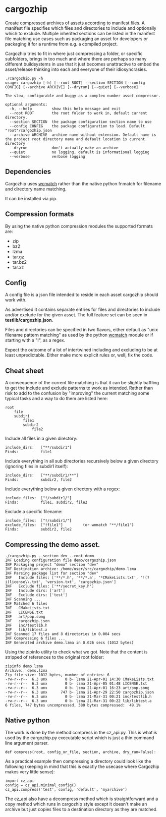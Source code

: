 # cargozhip



Create compressed archives of assets according to manifest files. A manifest file specifies which files and directories to include and optionally which to exclude. Multiple inherited sections can be listed in the manifest file matching use cases such as packaging an asset for developers or packaging it for a runtime from e.g. a compiled project. 

Cargozhip tries to fit in where just compressing a folder, or specific subfolders, brings in too much and where there are perhaps so many different buildsystems in use that it just becomes unattractive to embed the asset/release thinking into each and everyone of their idiosyncrasies. 



```
./cargozhip.py -h
usage: cargozhip [-h] [--root ROOT] --section SECTION [--config CONFIG] [--archive ARCHIVE] [--dryrun] [--quiet] [--verbose]

The slow, configurable and buggy as a complex number asset compressor.

optional arguments:
  -h, --help         show this help message and exit
  --root ROOT        the root folder to work in, default current directory.
  --section SECTION  the package configuration section name to use
  --config CONFIG    the package configuration to load. Default "root"/cargozhip.json
  --archive ARCHIVE  archive name without extension. Default name is the project root directory name and default location is current directory
  --dryrun           don't actually make an archive
  --quiet            no logging, default is informational logging
  --verbose          verbose logging
```



## Dependencies

Cargozhip uses [wcmatch](https://github.com/facelessuser/wcmatch/) rather than the native python fnmatch for filename and directory name matching. 

It can be installed via pip.



## Compression formats

By using the native python compression modules the supported formats are:

- zip
- bz2
- lzma
- tar.gz
- tar.bz2
- tar.xz


## Config 

A config file is a json file intended to reside in each asset cargozhip should work with.

As advertised it contains separate entries for files and directories to include and/or exclude for the given asset. The full feature set can be seen in **testlib/cargozhip.json**.

Files and directories can be specified in two flavors, either default as "unix filename pattern matching" as used by the python [wcmatch](https://github.com/facelessuser/wcmatch/) module or if starting with a "!", as a regex.

Expect the outcome of a lot of intertwined including and excluding to be at least unpredictable. Either make more explicit rules or, well, fix the code.



## Cheat sheet

A consequence of the current file matching is that it can be slightly baffling to get the include and exclude patterns to work as intended. Rather than risk to add to the confusion by "improving" the current matching some typical tasks and a way to do them are listed here:

```
root
	file
	subdir1
		file1
		subdir2
			file2	
```

Include all files in a given directory:

```
include_dirs:	["**/subdir1"]
Finds:			file1
```

Include everything in all sub directories recursively below a given directory (ignoring files in subdir1 itself):

```
include_dirs:	["**/subdir1/**"]
Finds:			subdir2, file2
```

Include everything below a given directory with a regex:

```
include_files:	["!/subdir1/"]
Finds: 			file1, subdir2, file2
```

Exclude a specific filename:

```
include_files:	["!/subdir1/"]
exclude_files:	["!file1"]         (or wnmatch "**/file1")
Finds: 			subdir2, file2
```



## Compressing the demo asset.

```
./cargozhip.py --section dev --root demo
INF Loading configuration file demo/cargozhip.json
INF Packaging project "demo" section "dev"
INF Destination archive: /home/user/src/cargozhip/demo.lzma
INF Parsing package list for section "dev"
INF   Include files: ['**/*.h', '**/*.a', '*CMakeLists.txt', '!(?i)license\\.txt', 'version.txt', 'cargozhip.json']
INF   Exclude files: ['**/secret_key.h']
INF   Include dirs: ['art']
INF   Exclude dirs: ['test']
INF Scanning ...
INF Matched 6 files
INF   CMakeLists.txt
INF   LICENSE.txt
INF   art/pop.song
INF   cargozhip.json
INF   inc/testlib.h
INF   lib/libtest.a
INF Scanned 17 files and 8 directories in 0.004 secs
INF Compressing 6 files ...
INF Generated archive demo.lzma in 0.026 secs (1012 bytes)
```



Using the zipinfo utility to check what we got. Note that the content is stripped of references to the original root folder:

```
zipinfo demo.lzma
Archive:  demo.lzma
Zip file size: 1012 bytes, number of entries: 6
-rw-r--r--  6.3 unx        0 b- lzma 21-Apr-01 14:30 CMakeLists.txt
-rw-r--r--  6.3 unx        0 b- lzma 21-Apr-05 01:48 LICENSE.txt
-rw-r--r--  6.3 unx        0 b- lzma 21-Apr-01 16:23 art/pop.song
-rw-r--r--  6.3 unx      747 b- lzma 21-Apr-29 22:50 cargozhip.json
-rw-r--r--  6.3 unx        0 b- lzma 21-Mar-31 00:21 inc/testlib.h
-rw-r--r--  6.3 unx        0 b- lzma 21-Mar-31 00:22 lib/libtest.a
6 files, 747 bytes uncompressed, 380 bytes compressed:  49.1%
```



## Native python

The work is done by the method compress in the cz_api.py. This is what is used by the cargozhip.py executable script which is just a thin command line argument parser. 

```
def compress(root, config_or_file, section, archive, dry_run=False):
```



As a practical example then compressing a directory could look like the following (keeping in mind that this is exactly the usecase where Cargozhip makes very little sense):

```
import cz_api
config = cz_api.minimal_config()
cz_api.compress('test', config, 'default', 'myarchive')
```



The cz_api also have a decompress method which is straightforward and a copy method which runs in cargozhip style except it doesn't make an archive but just copies files to a destination directory as they are matched.

